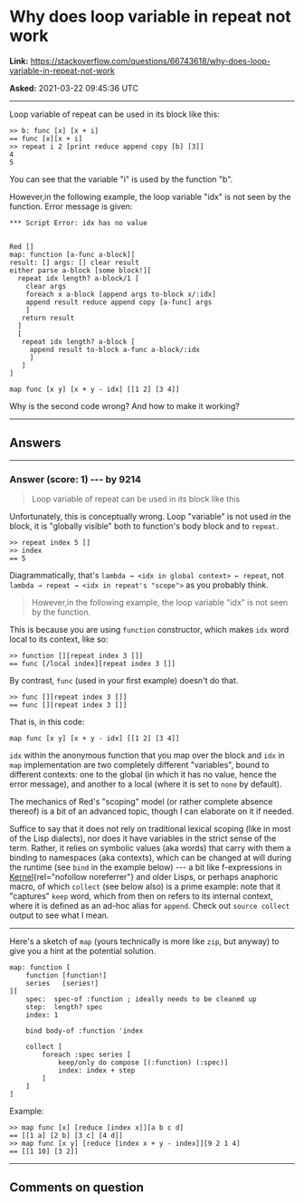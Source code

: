 # Why does loop variable in repeat not work

**Link:**
<https://stackoverflow.com/questions/66743618/why-does-loop-variable-in-repeat-not-work>

**Asked:** 2021-03-22 09:45:36 UTC

------------------------------------------------------------------------

Loop variable of repeat can be used in its block like this:

    >> b: func [x] [x + i]
    == func [x][x + i]
    >> repeat i 2 [print reduce append copy [b] [3]]
    4
    5

You can see that the variable \"i\" is used by the function \"b\".

However,in the following example, the loop variable \"idx\" is not seen
by the function. Error message is given:

    *** Script Error: idx has no value


    Red []
    map: function [a-func a-block][
    result: [] args: [] clear result
    either parse a-block [some block!][
      repeat idx length? a-block/1 [
        clear args
        foreach x a-block [append args to-block x/:idx]
        append result reduce append copy [a-func] args
        ]
       return result 
      ]
      [
       repeat idx length? a-block [
         append result to-block a-func a-block/:idx
         ]
       ]
    ]

    map func [x y] [x + y - idx] [[1 2] [3 4]]

Why is the second code wrong? And how to make it working?

------------------------------------------------------------------------

## Answers

------------------------------------------------------------------------

### Answer (score: 1) --- by 9214

> Loop variable of repeat can be used in its block like this

Unfortunately, this is conceptually wrong. Loop \"variable\" is not used
*in* the block, it is \"globally visible\" both to function\'s body
block and to `repeat`.

    >> repeat index 5 []
    >> index
    == 5

Diagrammatically, that\'s `lambda → <idx in global context> ← repeat`,
not `lambda → repeat → <idx in repeat's "scope">` as you probably think.

> However,in the following example, the loop variable \"idx\" is not
> seen by the function.

This is because you are using `function` constructor, which makes `idx`
word local to its context, like so:

    >> function [][repeat index 3 []]
    == func [/local index][repeat index 3 []]

By contrast, `func` (used in your first example) doesn\'t do that.

    >> func [][repeat index 3 []]
    == func [][repeat index 3 []]

That is, in this code:

    map func [x y] [x + y - idx] [[1 2] [3 4]]

`idx` within the anonymous function that you map over the block and
`idx` in `map` implementation are two completely different
\"variables\", bound to different contexts: one to the global (in which
it has no value, hence the error message), and another to a local (where
it is set to `none` by default).

The mechanics of Red\'s \"scoping\" model (or rather complete absence
thereof) is a bit of an advanced topic, though I can elaborate on it if
needed.

Suffice to say that it does not rely on traditional lexical scoping
(like in most of the Lisp dialects), nor does it have variables in the
strict sense of the term. Rather, it relies on symbolic values (aka
words) that carry with them a binding to namespaces (aka contexts),
which can be changed at will during the runtime (see `bind` in the
example below) --- a bit like f-expressions in
[Kernel](https://web.cs.wpi.edu/%7Ejshutt/kernel.html){rel="nofollow noreferrer"}
and older Lisps, or perhaps anaphoric macro, of which `collect` (see
below also) is a prime example: note that it \"captures\" `keep` word,
which from then on refers to its internal context, where it is defined
as an ad-hoc alias for `append`. Check out `source collect` output to
see what I mean.

------------------------------------------------------------------------

Here\'s a sketch of `map` (yours technically is more like `zip`, but
anyway) to give you a hint at the potential solution.

    map: function [
        function [function!]
        series   [series!]
    ][
        spec:  spec-of :function ; ideally needs to be cleaned up
        step:  length? spec
        index: 1
        
        bind body-of :function 'index
        
        collect [
            foreach :spec series [
                keep/only do compose [(:function) (:spec)]
                index: index + step
            ]
        ]
    ]

Example:

    >> map func [x] [reduce [index x]][a b c d]
    == [[1 a] [2 b] [3 c] [4 d]]
    >> map func [x y] [reduce [index x + y - index]][9 2 1 4]
    == [[1 10] [3 2]]

------------------------------------------------------------------------

## Comments on question
